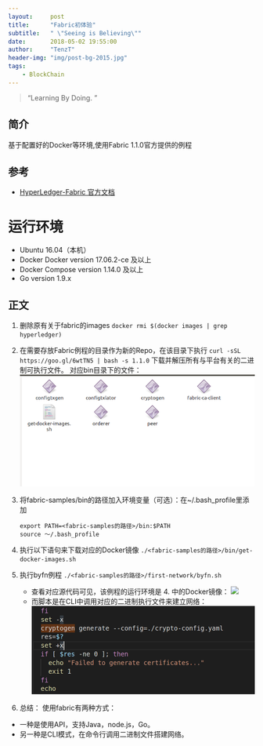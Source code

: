 ```yaml
---
layout:     post
title:      "Fabric初体验"
subtitle:   " \"Seeing is Believing\""
date:       2018-05-02 19:55:00
author:     "TenzT"
header-img: "img/post-bg-2015.jpg"
tags:
    - BlockChain
---
```


> “Learning By Doing. ”

## 简介
基于配置好的Docker等环境,使用Fabric 1.1.0官方提供的例程

## 参考
- [HyperLedger-Fabric 官方文档](http://hyperledger-fabric.readthedocs.io/en/latest/prereqs.html#docker-and-docker-compose)

# 运行环境
- Ubuntu 16.04（本机）
- Docker Docker version 17.06.2-ce 及以上
- Docker Compose version 1.14.0 及以上
- Go version 1.9.x

## 正文

1. 删除原有关于fabric的images
    ```docker rmi $(docker images | grep hyperledger) ```
2. 在需要存放Fabric例程的目录作为新的Repo，在该目录下执行
    ```curl -sSL https://goo.gl/6wtTN5 | bash -s 1.1.0```
下载并解压所有与平台有关的二进制可执行文件。
对应bin目录下的文件：
![](https://github.com/TenzT/TenzT.github.io/blob/master/img_markdown/20180503-Introduction-binaries.bmp)

3. 将fabric-samples/bin的路径加入环境变量（可选）：在~/.bash_profile里添加
    ```
    export PATH=<fabric-samples的路径>/bin:$PATH
    source ～/.bash_profile
    ```

4. 执行以下语句来下载对应的Docker镜像
    ```./<fabric-samples的路径>/bin/get-docker-images.sh```

5. 执行byfn例程
    ```./<fabric-samples的路径>/first-network/byfn.sh```
    - 查看对应源代码可见，该例程的运行环境是 4. 中的Docker镜像：
    ![](https://github.com/TenzT/TenzT.github.io/blob/master/img_markdown/20180503-Introduction-images.bmp)
    - 而脚本是在CLI中调用对应的二进制执行文件来建立网络：
    ![](https://github.com/TenzT/TenzT.github.io/blob/master/img_markdown/20180503-Introduction-byfn.bmp)


6. 总结：
使用fabric有两种方式：
- 一种是使用API，支持Java，node.js，Go。
- 另一种是CLI模式，在命令行调用二进制文件搭建网络。